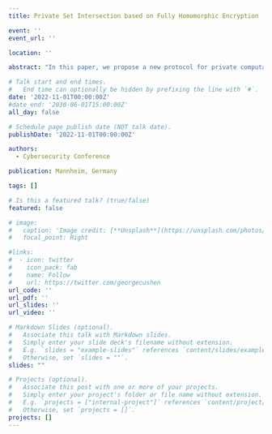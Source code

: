 ```yaml
---
title: Private Set Intersection based on Fully Homomorphic Encryption

event: ''
event_url: ''

location: ''

abstract: "In this paper, we propose a new protocol for private computation on set intersection (PCI) which is an extension of private set intersection (PSI). In PSI, each party has a private set and both want to securely compute the intersection of their sets such that only the result is revealed and nothing else. In PCI, we want to additionally apply a private computation on the result. The goal is to reveal only the result of such a secure evaluation on the intersection and nothing else. We particularly focus on a client-server setting where the server's set is significantly larger than the client's set and the result of the computation should be revealed only to the client. The protocol aims at a low communication overhead which is sublinear in the server's set size. Such PSI protocols have already been realized using fully homomorphic encryption (FHE). However, they do not allow for private post-processing to enable PCI. There are also protocols enabling PCI which are in addition very fast with respect to the computational overhead. Their drawback is that they have a communication overhead which is at least linear in the larger set. We present a PSI protocol which can be used for arbitrary post-processing without creating a new protocol for every special-purpose PCI functionality. Our construction relies on the evaluation of a branching program using an FHE scheme. Using the properties of an FHE scheme, we build a non-interactive protocol with extendable functionalities. That means, we can not only securely compute the intersection but use the encrypted result to apply further computations without revealing the intersection itself. To the best of our knowledge, this results in the first PCI protocol with communication cost sublinear in the larger set. Compared to previous work, we can reduce the communication by factor 47."

# Talk start and end times.
#   End time can optionally be hidden by prefixing the line with `#`.
date: '2022-11-01T00:00:00Z'
#date_end: '2030-06-01T15:00:00Z'
all_day: false

# Schedule page publish date (NOT talk date).
publishDate: '2022-11-01T00:00:00Z'

authors:
  - Cybersecurity Conference

publication: Mannheim, Germany

tags: []

# Is this a featured talk? (true/false)
featured: false

# image:
#   caption: 'Image credit: [**Unsplash**](https://unsplash.com/photos/bzdhc5b3Bxs)'
#   focal_point: Right

#links:
#  - icon: twitter
#    icon_pack: fab
#    name: Follow
#    url: https://twitter.com/georgecushen
url_code: ''
url_pdf: ''
url_slides: ''
url_video: ''

# Markdown Slides (optional).
#   Associate this talk with Markdown slides.
#   Simply enter your slide deck's filename without extension.
#   E.g. `slides = "example-slides"` references `content/slides/example-slides.md`.
#   Otherwise, set `slides = ""`.
slides: ""

# Projects (optional).
#   Associate this post with one or more of your projects.
#   Simply enter your project's folder or file name without extension.
#   E.g. `projects = ["internal-project"]` references `content/project/deep-learning/index.md`.
#   Otherwise, set `projects = []`.
projects: []
---
```

